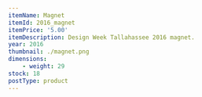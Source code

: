 ```yaml
---
itemName: Magnet
itemId: 2016_magnet
itemPrice: '5.00'
itemDescription: Design Week Tallahassee 2016 magnet.
year: 2016
thumbnail: ./magnet.png
dimensions: 
    - weight: 29
stock: 18
postType: product
---
```


